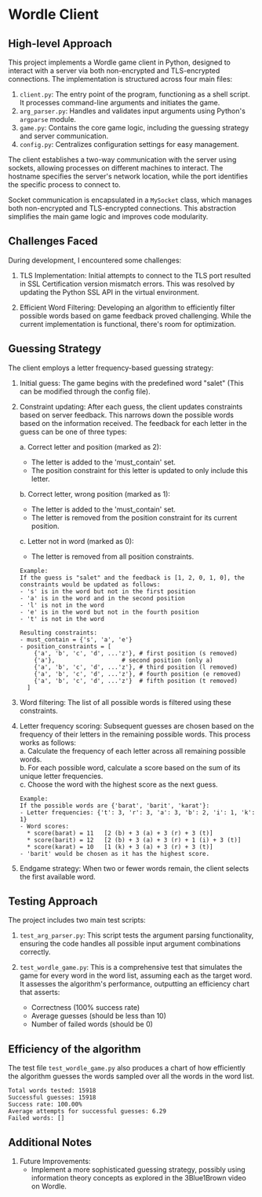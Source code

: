 # Wordle Client

## High-level Approach

This project implements a Wordle game client in Python, designed to interact with a server via both non-encrypted and TLS-encrypted connections. The implementation is structured across four main files:

1. `client.py`: The entry point of the program, functioning as a shell script. It processes command-line arguments and initiates the game.
2. `arg_parser.py`: Handles and validates input arguments using Python's `argparse` module.
3. `game.py`: Contains the core game logic, including the guessing strategy and server communication.
4. `config.py`: Centralizes configuration settings for easy management.

The client establishes a two-way communication with the server using sockets, allowing processes on different machines to interact. The hostname specifies the server's network location, while the port identifies the specific process to connect to.

Socket communication is encapsulated in a `MySocket` class, which manages both non-encrypted and TLS-encrypted connections. This abstraction simplifies the main game logic and improves code modularity.

## Challenges Faced

During development, I encountered some challenges:

1. TLS Implementation: Initial attempts to connect to the TLS port resulted in SSL Certification version mismatch errors. This was resolved by updating the Python SSL API in the virtual environment.

2. Efficient Word Filtering: Developing an algorithm to efficiently filter possible words based on game feedback proved challenging. While the current implementation is functional, there's room for optimization.

## Guessing Strategy

The client employs a letter frequency-based guessing strategy:

1. Initial guess: The game begins with the predefined word "salet" (This can be modified through the config file).
2. Constraint updating: After each guess, the client updates constraints based on server feedback. This narrows down the possible words based on the information received. The feedback for each letter in the guess can be one of three types:

   a. Correct letter and position (marked as 2):
      - The letter is added to the 'must_contain' set.
      - The position constraint for this letter is updated to only include this letter.

   b. Correct letter, wrong position (marked as 1):
      - The letter is added to the 'must_contain' set.
      - The letter is removed from the position constraint for its current position.

   c. Letter not in word (marked as 0):
      - The letter is removed from all position constraints.

   ```
   Example:
   If the guess is "salet" and the feedback is [1, 2, 0, 1, 0], the constraints would be updated as follows:
   - 's' is in the word but not in the first position
   - 'a' is in the word and in the second position
   - 'l' is not in the word
   - 'e' is in the word but not in the fourth position
   - 't' is not in the word

   Resulting constraints:
   - must_contain = {'s', 'a', 'e'}
   - position_constraints = [
       {'a', 'b', 'c', 'd', ...'z'}, # first position (s removed)
       {'a'},                   # second position (only a)
       {'a', 'b', 'c', 'd', ...'z'}, # third position (l removed)
       {'a', 'b', 'c', 'd', ...'z'}, # fourth position (e removed)
       {'a', 'b', 'c', 'd', ...'z'}  # fifth position (t removed)
     ]
   ```

3. Word filtering: The list of all possible words is filtered using these constraints.
4. Letter frequency scoring: Subsequent guesses are chosen based on the frequency of their letters in the remaining possible words. This process works as follows: \
   a. Calculate the frequency of each letter across all remaining possible words. \
   b. For each possible word, calculate a score based on the sum of its unique letter frequencies. \
   c. Choose the word with the highest score as the next guess.
   
   ```
   Example:
   If the possible words are {'barat', 'barit', 'karat'}:
   - Letter frequencies: {'t': 3, 'r': 3, 'a': 3, 'b': 2, 'i': 1, 'k': 1}
   - Word scores:
     * score(barat) = 11   [2 (b) + 3 (a) + 3 (r) + 3 (t)]
     * score(barit) = 12   [2 (b) + 3 (a) + 3 (r) + 1 (i) + 3 (t)]
     * score(karat) = 10   [1 (k) + 3 (a) + 3 (r) + 3 (t)]
   - 'barit' would be chosen as it has the highest score.
   ```
5. Endgame strategy: When two or fewer words remain, the client selects the first available word.

## Testing Approach

The project includes two main test scripts:

1. `test_arg_parser.py`: This script tests the argument parsing functionality, ensuring the code handles all possible input argument combinations correctly.

2. `test_wordle_game.py`: This is a comprehensive test that simulates the game for every word in the word list, assuming each as the target word. It assesses the algorithm's performance, outputting an efficiency chart that asserts:
   - Correctness (100% success rate)
   - Average guesses (should be less than 10)
   - Number of failed words (should be 0)


## Efficiency of the algorithm
   The test file `test_wordle_game.py` also produces a chart of how efficiently the algorithm guesses the words sampled over all the words in the word list.
   ```
   Total words tested: 15918
   Successful guesses: 15918
   Success rate: 100.00%
   Average attempts for successful guesses: 6.29
   Failed words: []
   ```

## Additional Notes
1. Future Improvements: 
   - Implement a more sophisticated guessing strategy, possibly using information theory concepts as explored in the 3Blue1Brown video on Wordle.
